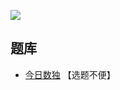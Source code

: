 ![](https://cn.sudoku.today/pic/03/minimax/54231_450807.png)

## 题库
- [今日数独](https://cn.sudoku.today/dailysudoku/) 【选题不便】